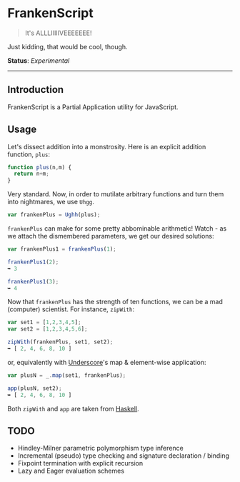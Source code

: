 FrankenScript
=============

> It's ALLLIIIIIVEEEEEEE!

Just kidding, that would be cool, though.

__Status__: _Experimental_

--------

## Introduction
FrankenScript is a Partial Application utility for JavaScript.

## Usage

Let's dissect addition into a monstrosity. Here is an explicit
addition function, `plus`:

```javascript
function plus(n,m) {
  return n+m;
}
```

Very standard. Now, in order to mutilate arbitrary functions and
turn them into nightmares, we use `Uhgg`.

```javascript
var frankenPlus = Ughh(plus);
```
`frankenPlus` can make for some pretty abbominable arithmetic! Watch -
as we attach the dismembered parameters, we get our desired solutions:

```javascript
var frankenPlus1 = frankenPlus(1);

frankenPlus1(2);
➥ 3

frankenPlus1(3);
➥ 4
```

Now that `frankenPlus` has the strength of ten functions, we can be a
mad (computer) scientist. For instance, `zipWith`:

```javascript
var set1 = [1,2,3,4,5];
var set2 = [1,2,3,4,5,6];

zipWith(frankenPlus, set1, set2);
➥ [ 2, 4, 6, 8, 10 ]
```
or, equivalently with [Underscore](http://underscorejs.org)'s map & element-wise application:

```javascript
var plusN = _.map(set1, frankenPlus);

app(plusN, set2);
➥ [ 2, 4, 6, 8, 10 ]
```

Both `zipWith` and `app` are taken from [Haskell](http://haskell.org).

## TODO

- Hindley-Milner parametric polymorphism type inference
- Incremental (pseudo) type checking and signature declaration / binding
- Fixpoint termination with explicit recursion
- Lazy and Eager evaluation schemes
